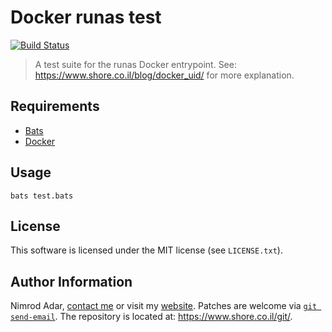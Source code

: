# Docker runas test

[![Build Status](https://travis-ci.org/adarnimrod/docker-runas-test.svg?branch=master)](https://travis-ci.org/adarnimrod/docker-runas-test)

> A test suite for the runas Docker entrypoint. See:
> <https://www.shore.co.il/blog/docker_uid/> for more explanation.

## Requirements

- [Bats](https://github.com/sstephenson/bats)
- [Docker](https://www.docker.com) 

## Usage

```
bats test.bats
```

## License

This software is licensed under the MIT license (see `LICENSE.txt`).

## Author Information

Nimrod Adar, [contact me](mailto:nimrod@shore.co.il) or visit my [website](
https://www.shore.co.il/). Patches are welcome via [`git send-email`](
http://git-scm.com/book/en/v2/Git-Commands-Email). The repository is located
at: <https://www.shore.co.il/git/>.
